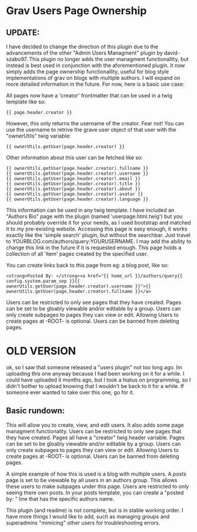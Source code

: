 # Grav Users Page Ownership

## UPDATE:

I have decided to change the direction of this plugin due to the advancements of the other "Admin Users Managment" plugin by david-szabo97. This plugin no longer adds the user managment functionallity, but instead is best used in conjunction with the aforementioned plugin. It now simply adds the page ownership functionallity, useful for blog style implementations of grav on blogs with multiple authors. I will expand on more detailed information in the future. For now, here is a basic use case:


All pages now have a 'creator' frontmatter that can be used in a twig template like so:

~~~~
{{ page.header.creator }}
~~~~

However, this only returns the username of the creator. Fear not! You can use the username to retrive the grave user object of that user with the "ownerUtils" twig variable:

~~~~
{{ ownerUtils.getUser(page.header.creator) }}
~~~~

Other information about this user can be fetched like so:

~~~~
{{ ownerUtils.getUser(page.header.creator).fullname }}
{{ ownerUtils.getUser(page.header.creator).username }}
{{ ownerUtils.getUser(page.header.creator).email }}
{{ ownerUtils.getUser(page.header.creator).title }}
{{ ownerUtils.getUser(page.header.creator).about }}
{{ ownerUtils.getUser(page.header.creator).avatar }}
{{ ownerUtils.getUser(page.header.creator).language }}
~~~~

This information can be used in any twig template. I have included an "Authors Bio" page with the plugin (named 'userpage.html.twig') but you should probably override it for your needs, as I used bootstrap and matched it to my pre-existing website. Accessing this page is easy enough, it works exactly like the 'simple search' plugin, but without the searchbar. Just travel to YOURBLOG.com/authors/query:YOURUSERNAME.
I may add the ability to change this link in the future if it is requested enough. This page holds a collection of all 'item' pages created by the specified user.

You can create links back to this page from eg: a blog post, like so:

~~~~
<strong>Posted By: </strong><a href="{{ home_url }}/authors/query{{ config.system.param_sep }}{{ ownerUtils.getUser(page.header.creator).username }}">{{ ownerUtils.getUser(page.header.creator).fullname }}</a>
~~~~

Users can be restricted to only see pages that they have created. Pages can be set to be gloably viewable and/or editable by a group. Users can only create subpages to pages they can view or edit. Allowing Users to create pages at -ROOT- is optional. Users can be banned from deleting pages.





# OLD VERSION
ok, so I saw that someone released a "users plugin" not too long ago. Im uploading this one anyway because I had been working on it for a while. I could have uploaded it months ago, but I took a hiatus on programming, so I didn't bother to upload knowing that I wouldn't be back to it for a while. If someone ever wanted to take over this one, go for it.

## Basic rundown:

This will allow you to create, view, and edit users. It also adds some page managment functionality. Users can be restricted to only see pages that they have created. Pages all have a "creator" twig header variable. Pages can be set to be gloably viewable and/or editable by a group. Users can only create subpages to pages they can view or edit. Allowing Users to create pages at -ROOT- is optional. Users can be banned from deleting pages.

A simple example of how this is used is a blog with multiple users. A posts page is set to be viewable by all users in an authors group. This allows these users to make subpages under this page. Users are restricted to only seeing there own posts. In your posts template, you can create a "posted by: " line that has the specific authors name.

This plugin (and readme) is not complete, but is in stable working order. I have more things I would like to add, such as managing groups and superadmins "mimicing" other users for troubleshooting errors.